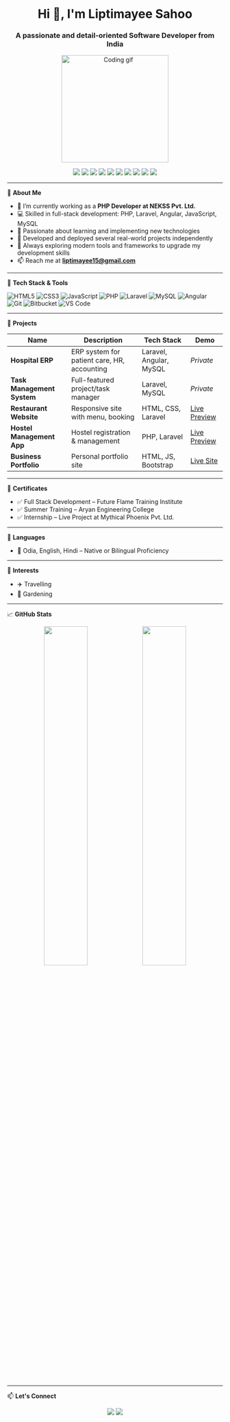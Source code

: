 <h1 align="center">Hi 👋, I'm Liptimayee Sahoo</h1>
<h3 align="center">A passionate and detail-oriented Software Developer from India</h3>

<p align="center">
  <img src="https://media.giphy.com/media/LMt9638dO8dftAjtco/giphy.gif" width="250" alt="Coding gif"/>
</p>

<p align="center">
  <img src="https://img.shields.io/badge/-HTML5-E34F26?style=for-the-badge&logo=html5&logoColor=white" />
  <img src="https://img.shields.io/badge/-CSS3-1572B6?style=for-the-badge&logo=css3&logoColor=white" />
  <img src="https://img.shields.io/badge/-JavaScript-F7DF1E?style=for-the-badge&logo=javascript&logoColor=black" />
  <img src="https://img.shields.io/badge/-PHP-777BB4?style=for-the-badge&logo=php&logoColor=white" />
  <img src="https://img.shields.io/badge/-Laravel-F72C1F?style=for-the-badge&logo=laravel&logoColor=white" />
  <img src="https://img.shields.io/badge/-MySQL-005C84?style=for-the-badge&logo=mysql&logoColor=white" />
  <img src="https://img.shields.io/badge/-Angular-DD0031?style=for-the-badge&logo=angular&logoColor=white" />
  <img src="https://img.shields.io/badge/-Git-F05032?style=for-the-badge&logo=git&logoColor=white" />
  <img src="https://img.shields.io/badge/-Bitbucket-0052CC?style=for-the-badge&logo=bitbucket&logoColor=white" />
  <img src="https://img.shields.io/badge/-VS_Code-007ACC?style=for-the-badge&logo=visual-studio-code&logoColor=white" />
</p>

---

🌟 **About Me**

- 🔭 I’m currently working as a **PHP Developer at NEKSS Pvt. Ltd.**
- 💻 Skilled in full-stack development: PHP, Laravel, Angular, JavaScript, MySQL
- 🧠 Passionate about learning and implementing new technologies
- 🚀 Developed and deployed several real-world projects independently
- 🌱 Always exploring modern tools and frameworks to upgrade my development skills
- 📫 Reach me at **liptimayee15@gmail.com**

---

🔧 **Tech Stack & Tools**

![HTML5](https://img.shields.io/badge/HTML5-E34F26?style=flat-square&logo=html5&logoColor=white)
![CSS3](https://img.shields.io/badge/CSS3-1572B6?style=flat-square&logo=css3&logoColor=white)
![JavaScript](https://img.shields.io/badge/JavaScript-F7DF1E?style=flat-square&logo=javascript&logoColor=black)
![PHP](https://img.shields.io/badge/PHP-777BB4?style=flat-square&logo=php&logoColor=white)
![Laravel](https://img.shields.io/badge/Laravel-F72C1F?style=flat-square&logo=laravel&logoColor=white)
![MySQL](https://img.shields.io/badge/MySQL-005C84?style=flat-square&logo=mysql&logoColor=white)
![Angular](https://img.shields.io/badge/Angular-DD0031?style=flat-square&logo=angular&logoColor=white)
![Git](https://img.shields.io/badge/Git-F05032?style=flat-square&logo=git&logoColor=white)
![Bitbucket](https://img.shields.io/badge/Bitbucket-0052CC?style=flat-square&logo=bitbucket&logoColor=white)
![VS Code](https://img.shields.io/badge/VS_Code-007ACC?style=flat-square&logo=visual-studio-code&logoColor=white)

---

📂 **Projects**

| Name | Description | Tech Stack | Demo |
|------|-------------|------------|------|
| **Hospital ERP** | ERP system for patient care, HR, accounting | Laravel, Angular, MySQL | _Private_ |
| **Task Management System** | Full-featured project/task manager | Laravel, MySQL | _Private_ |
| **Restaurant Website** | Responsive site with menu, booking | HTML, CSS, Laravel | [Live Preview](https://github.com/liptimayee15/restaurant-project) |
| **Hostel Management App** | Hostel registration & management | PHP, Laravel | [Live Preview](https://github.com/liptimayee15/hostel-management) |
| **Business Portfolio** | Personal portfolio site | HTML, JS, Bootstrap | [Live Site](https://liptimayee15.github.io/my_porto.github.io/) |

---

📜 **Certificates**

- ✅ Full Stack Development – Future Flame Training Institute  
- ✅ Summer Training – Aryan Engineering College  
- ✅ Internship – Live Project at Mythical Phoenix Pvt. Ltd.

---

💬 **Languages**

- 💬 Odia, English, Hindi – Native or Bilingual Proficiency

---

🎯 **Interests**

- ✈️ Travelling  
- 🌱 Gardening  

---

📈 **GitHub Stats**

<p align="center">
  <img src="https://github-readme-stats.vercel.app/api?username=liptimayee15&show_icons=true&theme=radical" width="45%"/>
  <img src="https://github-readme-streak-stats.herokuapp.com/?user=liptimayee15&theme=radical" width="45%"/>
</p>

---

📫 **Let's Connect**

<p align="center">
  <a href="https://linkedin.com/in/liptimayee-sahoo-647231207"><img src="https://img.shields.io/badge/LinkedIn-Connect-blue?style=for-the-badge&logo=linkedin" /></a>
  <a href="mailto:liptimayee15@gmail.com"><img src="https://img.shields.io/badge/Email-Me-red?style=for-the-badge&logo=gmail" /></a>
</p>

